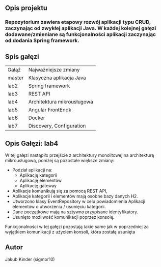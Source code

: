 <h2> Opis projektu</h2>

<h3>Repozytorium zawiera etapowy rozwój aplikacji typu CRUD, zaczynając od zwykłej aplikacji Java. W każdej kolejnej gałęzi dodawane/zmieniane są funkcjonalności aplikacji zaczynając od dodania Spring framework.</h3>

<h2>Spis gałęzi</h2>

<table>
  <tr>
    <td>Gałąź</td>
    <td>Najważniejsze zmiany</td>
  </tr>
  
  <tr>
    <td>master</td>
    <td>Klasyczna aplikacja Java</td>
  </tr>
  
  <tr>
    <td>lab2</td>
    <td>Spring framework</td>
  </tr>
  
  <tr>
    <td>lab3</td>
    <td>REST API</td>
  </tr>
  
  <tr>
    <td>lab4</td>
    <td>Architektura mikrousługowa</td>
  </tr>
  
  <tr>
    <td>lab5</td>
    <td>Angular FrontEndk</td>
  </tr>
  
  <tr>
    <td>lab6</td>
    <td>Docker</td>
  </tr>
  
  <tr>
    <td>lab7</td>
    <td>Discovery, Configuration</td>
  </tr>
</table>

<h2>Opis Gałęzi: lab4</h2>
<p>W tej gałęzi nastąpiło przejście z architektury monolitowej na architekturę mikrousługową, poniżej są pozostałe większe zmiany:</p>

- Podział aplikacji na: 
  - Aplikację kategorii
  - Aplikację elementów
  - Aplikację gateway
- Aplikacje komunikują się za pomocą REST API,
- Aplikacje kategorii i elementów mają osobne bazy danych H2.
- Utworzono klasy EventRepository w celu powiadomienia Aplikacji elementów o utworzeniu / usunięciu kategorii.
- Dane początkowe mają na sztywno przypisane identyfikatory.
- Usunięto możliwość komunikacji poprzez konsolę.

<p>Funkcjonalności w tej gałęzi pozostają takie same jak w poprzedniej za wyjątkiem komunikacji z użyciem konsoli, która zostałą usunięta</p>

<h2>Autor</h2>
Jakub Kinder (sigmor10)
